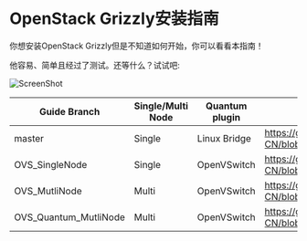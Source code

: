 OpenStack Grizzly安装指南
===============================

你想安装OpenStack Grizzly但是不知道如何开始，你可以看看本指南！

他容易、简单且经过了测试。还等什么？试试吧: 

![ScreenShot](http://i.imgur.com/WdRDVZJ.png)

Guide Branch         | Single/Multi Node | Quantum plugin  | Direct Guide Link                                                                                                                  |
-------------------- | ----------------- | --------------- | ------------------                                                                                                                 |
master               | Single            | Linux Bridge    | https://github.com/ist0ne/OpenStack-Grizzly-Install-Guide-CN/blob/master/OpenStack_Grizzly_Install_Guide.rst                                                   |
OVS_SingleNode        | Single            | OpenVSwitch     | https://github.com/ist0ne/OpenStack-Grizzly-Install-Guide-CN/blob/OVS_SingleNode/OpenStack_Grizzly_Install_Guide.rst        |
OVS_MutliNode         | Multi             | OpenVSwitch     | https://github.com/ist0ne/OpenStack-Grizzly-Install-Guide-CN/blob/OVS_MutliNode/OpenStack_Grizzly_Install_Guide.rst         |
OVS_Quantum_MutliNode | Multi             | OpenVSwitch     | https://github.com/ist0ne/OpenStack-Grizzly-Install-Guide-CN/blob/OVS_Quantum_MutliNode/OpenStack_Grizzly_Install_Guide.rst |
